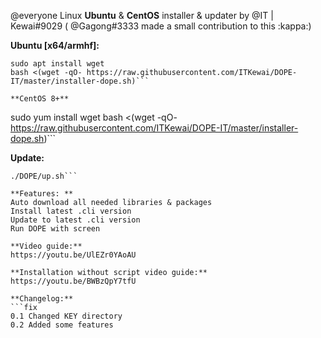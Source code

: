 @everyone 
Linux **Ubuntu** & **CentOS** installer & updater by @IT | Kewai#9029 ( @Gagong#3333  made a small contribution to this :kappa:)

**Ubuntu [x64/armhf]:**
```
sudo apt install wget
bash <(wget -qO- https://raw.githubusercontent.com/ITKewai/DOPE-IT/master/installer-dope.sh)```

**CentOS 8+**
```
sudo yum install wget
bash <(wget -qO- https://raw.githubusercontent.com/ITKewai/DOPE-IT/master/installer-dope.sh)```

**Update:**
```
./DOPE/up.sh```

**Features: **
Auto download all needed libraries & packages
Install latest .cli version
Update to latest .cli version
Run DOPE with screen

**Video guide:**
https://youtu.be/UlEZr0YAoAU

**Installation without script video guide:**
https://youtu.be/BWBzQpY7tfU

**Changelog:**
```fix
0.1 Changed KEY directory
0.2 Added some features
```
